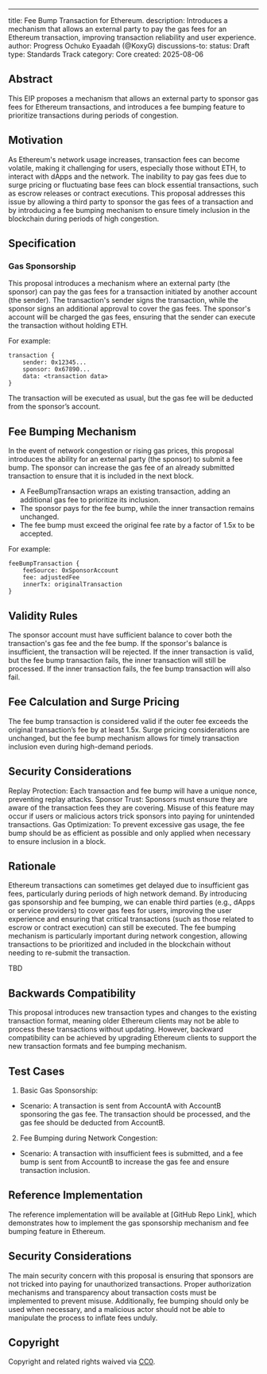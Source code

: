 ---
title: Fee Bump Transaction for Ethereum.
description: Introduces a mechanism that allows an external party to pay the gas fees for an Ethereum transaction, improving transaction reliability and user experience.
author: Progress Ochuko Eyaadah (@KoxyG)
discussions-to: <URL>
status: Draft
type: Standards Track
category: Core
created: 2025-08-06


## Abstract
This EIP proposes a mechanism that allows an external party to sponsor gas fees for Ethereum transactions, and introduces a fee bumping feature to prioritize transactions during periods of congestion.

## Motivation
As Ethereum's network usage increases, transaction fees can become volatile, making it challenging for users, especially those without ETH, to interact with dApps and the network. The inability to pay gas fees due to surge pricing or fluctuating base fees can block essential transactions, such as escrow releases or contract executions. This proposal addresses this issue by allowing a third party to sponsor the gas fees of a transaction and by introducing a fee bumping mechanism to ensure timely inclusion in the blockchain during periods of high congestion.


## Specification
### Gas Sponsorship

This proposal introduces a mechanism where an external party (the sponsor) can pay the gas fees for a transaction initiated by another account (the sender). The transaction's sender signs the transaction, while the sponsor signs an additional approval to cover the gas fees. The sponsor's account will be charged the gas fees, ensuring that the sender can execute the transaction without holding ETH.

For example:
```solidity
transaction {
    sender: 0x12345...
    sponsor: 0x67890...
    data: <transaction data>
}
```
The transaction will be executed as usual, but the gas fee will be deducted from the sponsor’s account.

## Fee Bumping Mechanism
In the event of network congestion or rising gas prices, this proposal introduces the ability for an external party (the sponsor) to submit a fee bump. The sponsor can increase the gas fee of an already submitted transaction to ensure that it is included in the next block.
- A FeeBumpTransaction wraps an existing transaction, adding an additional gas fee to prioritize its inclusion.
- The sponsor pays for the fee bump, while the inner transaction remains unchanged.
- The fee bump must exceed the original fee rate by a factor of 1.5x to be accepted.

For example:
```Solidity
feeBumpTransaction {
    feeSource: 0xSponsorAccount
    fee: adjustedFee
    innerTx: originalTransaction
}
```

## Validity Rules
The sponsor account must have sufficient balance to cover both the transaction's gas fee and the fee bump.
If the sponsor's balance is insufficient, the transaction will be rejected.
If the inner transaction is valid, but the fee bump transaction fails, the inner transaction will still be processed.
If the inner transaction fails, the fee bump transaction will also fail.

## Fee Calculation and Surge Pricing
The fee bump transaction is considered valid if the outer fee exceeds the original transaction’s fee by at least 1.5x.
Surge pricing considerations are unchanged, but the fee bump mechanism allows for timely transaction inclusion even during high-demand periods.

## Security Considerations
Replay Protection: Each transaction and fee bump will have a unique nonce, preventing replay attacks.
Sponsor Trust: Sponsors must ensure they are aware of the transaction fees they are covering. Misuse of this feature may occur if users or malicious actors trick sponsors into paying for unintended transactions.
Gas Optimization: To prevent excessive gas usage, the fee bump should be as efficient as possible and only applied when necessary to ensure inclusion in a block.


## Rationale
Ethereum transactions can sometimes get delayed due to insufficient gas fees, particularly during periods of high network demand. By introducing gas sponsorship and fee bumping, we can enable third parties (e.g., dApps or service providers) to cover gas fees for users, improving the user experience and ensuring that critical transactions (such as those related to escrow or contract execution) can still be executed. The fee bumping mechanism is particularly important during network congestion, allowing transactions to be prioritized and included in the blockchain without needing to re-submit the transaction.

TBD

## Backwards Compatibility

This proposal introduces new transaction types and changes to the existing transaction format, meaning older Ethereum clients may not be able to process these transactions without updating. However, backward compatibility can be achieved by upgrading Ethereum clients to support the new transaction formats and fee bumping mechanism.


## Test Cases
1. Basic Gas Sponsorship:
- Scenario: A transaction is sent from AccountA with AccountB sponsoring the gas fee. The transaction should be processed, and the gas fee should be deducted from AccountB.
2. Fee Bumping during Network Congestion:
- Scenario: A transaction with insufficient fees is submitted, and a fee bump is sent from AccountB to increase the gas fee and ensure transaction inclusion.

## Reference Implementation
The reference implementation will be available at [GitHub Repo Link], which demonstrates how to implement the gas sponsorship mechanism and fee bumping feature in Ethereum.



## Security Considerations

The main security concern with this proposal is ensuring that sponsors are not tricked into paying for unauthorized transactions. Proper authorization mechanisms and transparency about transaction costs must be implemented to prevent misuse. Additionally, fee bumping should only be used when necessary, and a malicious actor should not be able to manipulate the process to inflate fees unduly.



## Copyright

Copyright and related rights waived via [CC0](../LICENSE.md).

